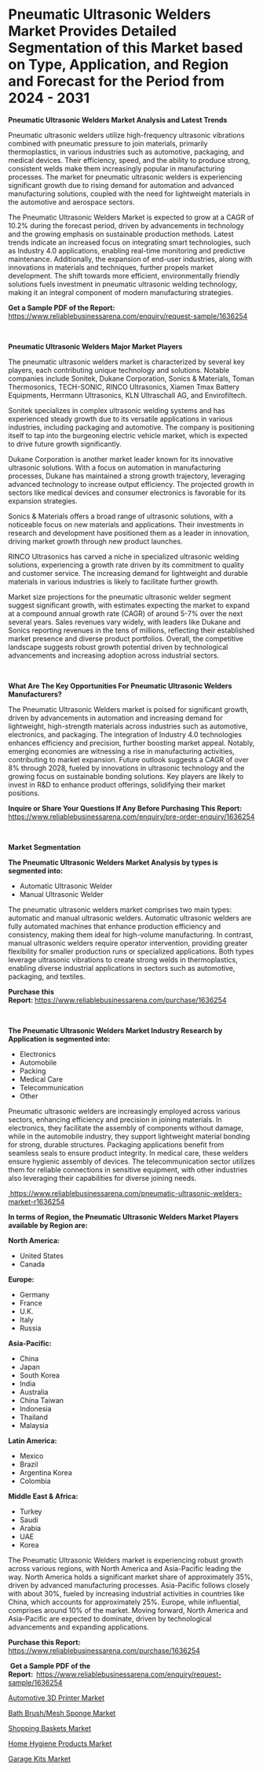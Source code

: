 <p><h1>Pneumatic Ultrasonic Welders Market Provides Detailed Segmentation of this Market based on Type, Application, and Region and Forecast for the Period from 2024 - 2031</h1></p><p><strong>Pneumatic Ultrasonic Welders Market Analysis and Latest Trends</strong></p>
<p><p>Pneumatic ultrasonic welders utilize high-frequency ultrasonic vibrations combined with pneumatic pressure to join materials, primarily thermoplastics, in various industries such as automotive, packaging, and medical devices. Their efficiency, speed, and the ability to produce strong, consistent welds make them increasingly popular in manufacturing processes. The market for pneumatic ultrasonic welders is experiencing significant growth due to rising demand for automation and advanced manufacturing solutions, coupled with the need for lightweight materials in the automotive and aerospace sectors.</p><p>The Pneumatic Ultrasonic Welders Market is expected to grow at a CAGR of 10.2% during the forecast period, driven by advancements in technology and the growing emphasis on sustainable production methods. Latest trends indicate an increased focus on integrating smart technologies, such as Industry 4.0 applications, enabling real-time monitoring and predictive maintenance. Additionally, the expansion of end-user industries, along with innovations in materials and techniques, further propels market development. The shift towards more efficient, environmentally friendly solutions fuels investment in pneumatic ultrasonic welding technology, making it an integral component of modern manufacturing strategies.</p></p>
<p><strong>Get a Sample PDF of the Report:&nbsp;</strong> <a href="https://www.reliablebusinessarena.com/enquiry/request-sample/1636254">https://www.reliablebusinessarena.com/enquiry/request-sample/1636254</a></p>
<p>&nbsp;</p>
<p><strong>Pneumatic Ultrasonic Welders Major Market Players</strong></p>
<p><p>The pneumatic ultrasonic welders market is characterized by several key players, each contributing unique technology and solutions. Notable companies include Sonitek, Dukane Corporation, Sonics & Materials, Toman Thermosonics, TECH-SONIC, RINCO Ultrasonics, Xiamen Tmax Battery Equipments, Herrmann Ultrasonics, KLN Ultraschall AG, and Envirofiltech. </p><p>Sonitek specializes in complex ultrasonic welding systems and has experienced steady growth due to its versatile applications in various industries, including packaging and automotive. The company is positioning itself to tap into the burgeoning electric vehicle market, which is expected to drive future growth significantly.</p><p>Dukane Corporation is another market leader known for its innovative ultrasonic solutions. With a focus on automation in manufacturing processes, Dukane has maintained a strong growth trajectory, leveraging advanced technology to increase output efficiency. The projected growth in sectors like medical devices and consumer electronics is favorable for its expansion strategies.</p><p>Sonics & Materials offers a broad range of ultrasonic solutions, with a noticeable focus on new materials and applications. Their investments in research and development have positioned them as a leader in innovation, driving market growth through new product launches.</p><p>RINCO Ultrasonics has carved a niche in specialized ultrasonic welding solutions, experiencing a growth rate driven by its commitment to quality and customer service. The increasing demand for lightweight and durable materials in various industries is likely to facilitate further growth.</p><p>Market size projections for the pneumatic ultrasonic welder segment suggest significant growth, with estimates expecting the market to expand at a compound annual growth rate (CAGR) of around 5-7% over the next several years. Sales revenues vary widely, with leaders like Dukane and Sonics reporting revenues in the tens of millions, reflecting their established market presence and diverse product portfolios. Overall, the competitive landscape suggests robust growth potential driven by technological advancements and increasing adoption across industrial sectors.</p></p>
<p>&nbsp;</p>
<p><strong>What Are The Key Opportunities For Pneumatic Ultrasonic Welders Manufacturers?</strong></p>
<p><p>The Pneumatic Ultrasonic Welders market is poised for significant growth, driven by advancements in automation and increasing demand for lightweight, high-strength materials across industries such as automotive, electronics, and packaging. The integration of Industry 4.0 technologies enhances efficiency and precision, further boosting market appeal. Notably, emerging economies are witnessing a rise in manufacturing activities, contributing to market expansion. Future outlook suggests a CAGR of over 8% through 2028, fueled by innovations in ultrasonic technology and the growing focus on sustainable bonding solutions. Key players are likely to invest in R&D to enhance product offerings, solidifying their market positions.</p></p>
<p><strong>Inquire or Share Your Questions If Any Before Purchasing This Report:</strong> <a href="https://www.reliablebusinessarena.com/enquiry/pre-order-enquiry/1636254">https://www.reliablebusinessarena.com/enquiry/pre-order-enquiry/1636254</a></p>
<p>&nbsp;</p>
<p><strong>Market Segmentation</strong></p>
<p><strong>The Pneumatic Ultrasonic Welders Market Analysis by types is segmented into:</strong></p>
<p><ul><li>Automatic Ultrasonic Welder</li><li>Manual Ultrasonic Welder</li></ul></p>
<p><p>The pneumatic ultrasonic welders market comprises two main types: automatic and manual ultrasonic welders. Automatic ultrasonic welders are fully automated machines that enhance production efficiency and consistency, making them ideal for high-volume manufacturing. In contrast, manual ultrasonic welders require operator intervention, providing greater flexibility for smaller production runs or specialized applications. Both types leverage ultrasonic vibrations to create strong welds in thermoplastics, enabling diverse industrial applications in sectors such as automotive, packaging, and textiles.</p></p>
<p><strong>Purchase this Report:&nbsp;</strong><a href="https://www.reliablebusinessarena.com/purchase/1636254">https://www.reliablebusinessarena.com/purchase/1636254</a></p>
<p>&nbsp;</p>
<p><strong>The Pneumatic Ultrasonic Welders Market Industry Research by Application is segmented into:</strong></p>
<p><ul><li>Electronics</li><li>Automobile</li><li>Packing</li><li>Medical Care</li><li>Telecommunication</li><li>Other</li></ul></p>
<p><p>Pneumatic ultrasonic welders are increasingly employed across various sectors, enhancing efficiency and precision in joining materials. In electronics, they facilitate the assembly of components without damage, while in the automobile industry, they support lightweight material bonding for strong, durable structures. Packaging applications benefit from seamless seals to ensure product integrity. In medical care, these welders ensure hygienic assembly of devices. The telecommunication sector utilizes them for reliable connections in sensitive equipment, with other industries also leveraging their capabilities for diverse joining needs.</p></p>
<p><a href="https://www.reliablebusinessarena.com/pneumatic-ultrasonic-welders-market-r1636254">&nbsp;https://www.reliablebusinessarena.com/pneumatic-ultrasonic-welders-market-r1636254</a></p>
<p><strong>In terms of Region, the Pneumatic Ultrasonic Welders Market Players available by Region are:</strong></p>
<p>
    <p> <strong> North America: </strong>
        <ul>
            <li>United States</li>
            <li>Canada</li>
        </ul>
        </p> 
    <p> <strong> Europe: </strong>
        <ul>
            <li>Germany</li>
            <li>France</li>
            <li>U.K.</li>
            <li>Italy</li>
            <li>Russia</li>
        </ul>
        </p> 
    <p> <strong> Asia-Pacific: </strong>
        <ul>
            <li>China</li>
            <li>Japan</li>
            <li>South Korea</li>
            <li>India</li>
            <li>Australia</li>
            <li>China Taiwan</li>
            <li>Indonesia</li>
            <li>Thailand</li>
            <li>Malaysia</li>
        </ul>
        </p> 
    <p> <strong> Latin America: </strong>
        <ul>
            <li>Mexico</li>
            <li>Brazil</li>
            <li>Argentina Korea</li>
            <li>Colombia</li>
        </ul>
        </p> 
    <p> <strong> Middle East & Africa: </strong>
        <ul>
            <li>Turkey</li>
            <li>Saudi</li>
            <li>Arabia</li>
            <li>UAE</li>
            <li>Korea</li>
        </ul>
    </p>
    </p>
<p><p>The Pneumatic Ultrasonic Welders market is experiencing robust growth across various regions, with North America and Asia-Pacific leading the way. North America holds a significant market share of approximately 35%, driven by advanced manufacturing processes. Asia-Pacific follows closely with about 30%, fueled by increasing industrial activities in countries like China, which accounts for approximately 25%. Europe, while influential, comprises around 10% of the market. Moving forward, North America and Asia-Pacific are expected to dominate, driven by technological advancements and expanding applications.</p></p>
<p><strong>Purchase this Report: </strong><a href="https://www.reliablebusinessarena.com/purchase/1636254">https://www.reliablebusinessarena.com/purchase/1636254</a></p>
<p>&nbsp;<strong>Get a Sample PDF of the Report:&nbsp;&nbsp;</strong><a href="https://www.reliablebusinessarena.com/enquiry/request-sample/1636254">https://www.reliablebusinessarena.com/enquiry/request-sample/1636254</a></p>
<p><strong></strong></p>
<p><p><a href="https://www.linkedin.com/pulse/automotive-3d-printer-market2024-2031-industry-insights-w5wzf?trackingId=JJHXTJgCQYqHQXWSwW%2FfJA%3D%3D">Automotive 3D Printer Market</a></p><p><a href="https://medium.com/@huripsundabogalakon_86267/bath-brush-mesh-sponge-market-size-market-segmentation-market-trends-and-growth-analysis-forecast-1432085be1e3?postPublishedType=repub">Bath Brush/Mesh Sponge Market</a></p><p><a href="https://issuu.com/reportprime-2/docs/shopping-baskets-market-size-2030.p_0a1aa54ad4ac61">Shopping Baskets Market</a></p><p><a href="https://www.linkedin.com/pulse/home-hygiene-products-market-share-new-trends-analysis-its-type-elkqf?trackingId=W5ZvWjuKSlWUDYBcjbOAbw%3D%3D">Home Hygiene Products Market</a></p><p><a href="https://issuu.com/reportprime-2/docs/garage-kits-market-size-2030.pptx_4f4b6eb47e58d4">Garage Kits Market</a></p></p>